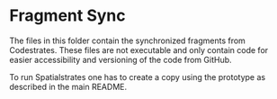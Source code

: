 # Fragment Sync

The files in this folder contain the synchronized fragments from Codestrates. These files are not executable and only contain code for easier accessibility and versioning of the code from GitHub.

To run Spatialstrates one has to create a copy using the prototype as described in the main README.
